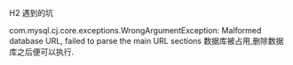 H2 遇到的坑

com.mysql.cj.core.exceptions.WrongArgumentException: Malformed database URL, failed to parse the main URL sections
数据库被占用,删除数据库之后便可以执行.